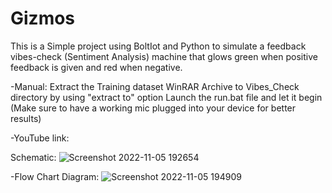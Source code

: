 # Gizmos
This is a Simple project using BoltIot and Python to simulate a feedback vibes-check (Sentiment Analysis) machine that glows green when positive feedback is given and red when negative.

-Manual:
Extract the Training dataset WinRAR Archive to Vibes_Check directory by using "extract to" option
Launch the run.bat file and let it begin
(Make sure to have a working mic plugged into your device for better results)

-YouTube link:

Schematic:
![Screenshot 2022-11-05 192654](https://user-images.githubusercontent.com/104011178/200124353-6db9e5aa-9e83-4c7d-9f52-5f9d333ac17f.png)


-Flow Chart Diagram:
![Screenshot 2022-11-05 194909](https://user-images.githubusercontent.com/104011178/200124369-3c6a331f-b01e-4dbc-9f7a-5bcf4a41dfe4.png)
